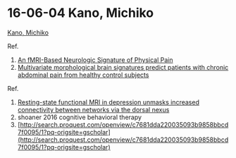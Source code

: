 16-06-04 Kano, Michiko
======================

[Kano, Michiko](http://www.fris.tohoku.ac.jp/fris/organization/creative/kanoMichiko.html)

Ref.
1. [An fMRI-Based Neurologic Signature of Physical Pain](http://www.nejm.org/doi/full/10.1056/NEJMoa1204471)
2. [Multivariate morphological brain signatures predict patients with chronic abdominal pain from healthy control subjects](http://andrei-irimia.com/uploads/2/9/3/8/2938292/053-2015-labus-abdominal-pain.pdf) 



Ref. 
1. [Resting-state functional MRI in depression unmasks increased connectivity between networks via the dorsal nexus](http://www.pnas.org/content/107/24/11020.short)
2. shoaner 2016 cognitive behavioral therapy[]()
3. [http://search.proquest.com/openview/c7681dda220035093b9858bbcd7f0095/1?pq-origsite=gscholar](http://search.proquest.com/openview/c7681dda220035093b9858bbcd7f0095/1?pq-origsite=gscholar)